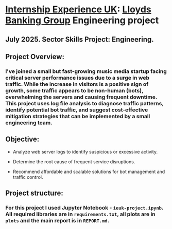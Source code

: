 # [Internship Experience UK](https://www.brightnetwork.co.uk/internship-experience-uk/): [Lloyds Banking Group](https://www.lloydsbankinggroup.com/) Engineering project
## July 2025. Sector Skills Project: Engineering.

## Project Overview:
### I've joined a small but fast-growing music media startup facing critical server performance issues due to a surge in web traffic. While the increase in visitors is a positive sign of growth, some traffic appears to be non-human (bots), overwhelming the servers and causing frequent downtime. This project uses log file analysis to diagnose traffic patterns, identify potential bot traffic, and suggest cost-effective mitigation strategies that can be implemented by a small engineering team.

## Objective:
* Analyze web server logs to identify suspicious or excessive activity.

* Determine the root cause of frequent service disruptions.

* Recommend affordable and scalable solutions for bot management and traffic control.

## Project structure:
### For this project I used Jupyter Notebook - `ieuk-project.ipynb`. All required libraries are in `requirements.txt`, all plots are in `plots` and the main report is in `REPORT.md`.
